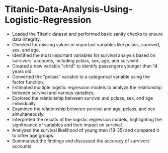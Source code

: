 # Titanic-Data-Analysis-Using-Logistic-Regression

- Loaded the Titanic dataset and performed basic sanity checks to ensure data integrity.
- Checked for missing values in important variables like pclass, survived, sex, and age.
- Identified the most important variables for survival analysis based on survivors' accounts, including pclass, sex, age, and survived.
- Created a new variable "child" to identify passengers younger than 14 years old.
- Converted the "pclass" variable to a categorical variable using the factor function.
- Estimated multiple logistic regression models to analyze the relationship between survival and various variables.
- Explored the relationship between survival and pclass, sex, and age individually.
- Examined the relationship between survival and age, pclass, and sex simultaneously.
- Interpreted the results of the logistic regression models, highlighting the significance of variables and their impact on survival.
- Analyzed the survival likelihood of young men (18-35) and compared it to other age groups.
- Summarized the findings and discussed the accuracy of survivors' accounts.
